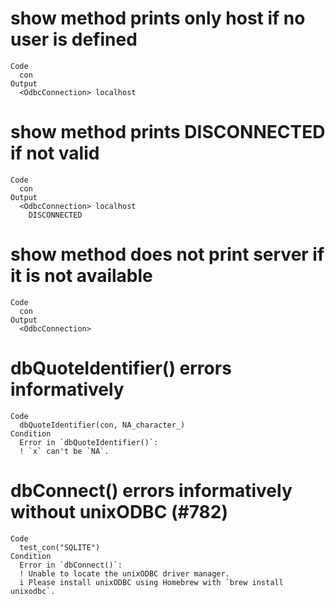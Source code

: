 # show method prints only host if no user is defined

    Code
      con
    Output
      <OdbcConnection> localhost

# show method prints DISCONNECTED if not valid

    Code
      con
    Output
      <OdbcConnection> localhost
        DISCONNECTED

# show method does not print server if it is not available

    Code
      con
    Output
      <OdbcConnection>

# dbQuoteIdentifier() errors informatively

    Code
      dbQuoteIdentifier(con, NA_character_)
    Condition
      Error in `dbQuoteIdentifier()`:
      ! `x` can't be `NA`.

# dbConnect() errors informatively without unixODBC (#782)

    Code
      test_con("SQLITE")
    Condition
      Error in `dbConnect()`:
      ! Unable to locate the unixODBC driver manager.
      i Please install unixODBC using Homebrew with `brew install unixodbc`.

